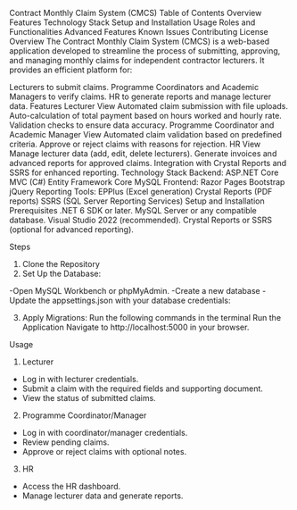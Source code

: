 Contract Monthly Claim System (CMCS)
Table of Contents
Overview
Features
Technology Stack
Setup and Installation
Usage
Roles and Functionalities
Advanced Features
Known Issues
Contributing
License
Overview
The Contract Monthly Claim System (CMCS) is a web-based application developed to streamline the process of submitting, approving, and managing monthly claims for independent contractor lecturers. It provides an efficient platform for:

Lecturers to submit claims.
Programme Coordinators and Academic Managers to verify claims.
HR to generate reports and manage lecturer data.
Features
Lecturer View
Automated claim submission with file uploads.
Auto-calculation of total payment based on hours worked and hourly rate.
Validation checks to ensure data accuracy.
Programme Coordinator and Academic Manager View
Automated claim validation based on predefined criteria.
Approve or reject claims with reasons for rejection.
HR View
Manage lecturer data (add, edit, delete lecturers).
Generate invoices and advanced reports for approved claims.
Integration with Crystal Reports and SSRS for enhanced reporting.
Technology Stack
Backend:
ASP.NET Core MVC (C#)
Entity Framework Core
MySQL
Frontend:
Razor Pages
Bootstrap
jQuery
Reporting Tools:
EPPlus (Excel generation)
Crystal Reports (PDF reports)
SSRS (SQL Server Reporting Services)
Setup and Installation
Prerequisites
.NET 6 SDK or later.
MySQL Server or any compatible database.
Visual Studio 2022 (recommended).
Crystal Reports or SSRS (optional for advanced reporting).

Steps
1. Clone the Repository
2. Set Up the Database:

-Open MySQL Workbench or phpMyAdmin.
-Create a new database
-Update the appsettings.json with your database credentials:

3. Apply Migrations: Run the following commands in the terminal
Run the Application
Navigate to http://localhost:5000 in your browser.

Usage
1. Lecturer
- Log in with lecturer credentials.
- Submit a claim with the required fields and supporting document.
- View the status of submitted claims.
2. Programme Coordinator/Manager
- Log in with coordinator/manager credentials.
- Review pending claims.
- Approve or reject claims with optional notes.
3. HR
- Access the HR dashboard.
- Manage lecturer data and generate reports.

